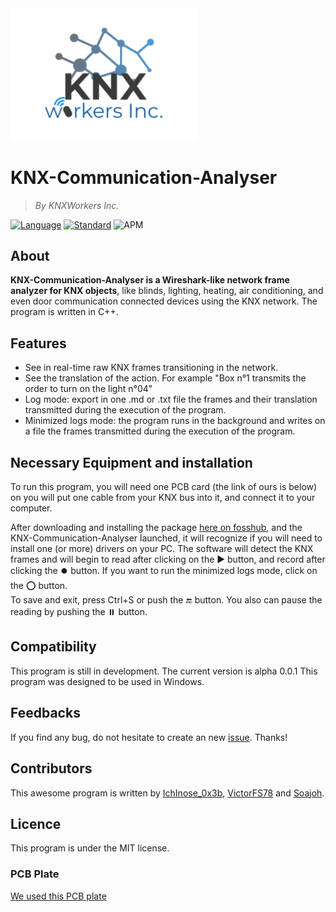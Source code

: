 <img src="assets/knxworkers-logo.png" width="300">

# KNX-Communication-Analyser
> *By KNXWorkers Inc.*

[![Language](https://img.shields.io/badge/language-C++-blue.svg)](https://isocpp.org/)
[![Standard](https://img.shields.io/badge/C%2B%2B-11-blue.svg)](https://en.wikipedia.org/wiki/C%2B%2B#Standardization)
![APM](https://img.shields.io/apm/l/vim-mode)

## About

**KNX-Communication-Analyser is a Wireshark-like network frame analyzer for KNX objects**, like blinds, lighting, heating, air conditioning, and even door communication connected devices using the KNX network. The program is written in C++.

## Features

* See in real-time raw KNX frames transitioning in the network.
* See the translation of the action. For example "Box n°1 transmits the order to turn on the light n°04"
* Log mode: export in one .md or .txt file the frames and their translation transmitted during the execution of the program.
* Minimized logs mode: the program runs in the background and writes on a file the frames transmitted during the execution of the program.

## Necessary Equipment and installation

To run this program, you will need one PCB card (the link of ours is below) on you will put one cable from your KNX bus into it, and connect it to your computer.  
  
After downloading and installing the package [here on fosshub](https://www.fosshub.com/ "KNX-Communication-Analyser download"), and the KNX-Communication-Analyser launched, it will recognize if you will need to install one (or more) drivers on your PC.
The software will detect the KNX frames and will begin to read after clicking on the :arrow_forward: button, and record after clicking the :record_button: button. If you want to run the minimized logs mode, click on the :o: button.  
To save and exit, press Ctrl+S or push the :end: button. You also can pause the reading by pushing the :pause_button: button.

## Compatibility

This program is still in development. The current version is alpha 0.0.1
This program was designed to be used in Windows.

## Feedbacks

If you find any bug, do not hesitate to create an new [issue](https://github.com/rzdhop/KNX-Communication-Analyser/issues "issue's section"). Thanks!

## Contributors

This awesome program is written by [IchInose_0x3b](https://github.com/rzdhop "IchInose_0x3b GitHub profile"), [VictorFS78](https://github.com/VictorFS78 "VictorFS78 GitHub profile") and [Soajoh](https://github.com/Soajoh "Soajoh GitHub profile").

## Licence

This program is under the MIT license.

### PCB Plate

[We used this PCB plate](https://github.com/ "no link")


